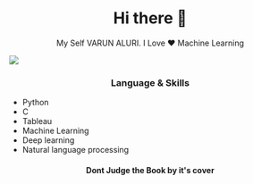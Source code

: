 <h1 align="center"> Hi there 👋 </h1>
<p align="center"> My Self VARUN ALURI. I Love ❤️ Machine Learning  </p>
<img src="C:\Users\dell\Desktop\skull.jpg"/>

<h3 align="center"> Language & Skills </h3>

- Python
- C
- Tableau 
- Machine Learning
- Deep learning
- Natural language processing

<h4 align="center">Dont Judge the Book by it's cover</h4>


